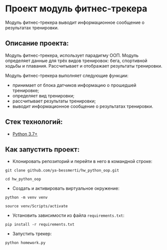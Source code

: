 # Проект модуль фитнес-трекера
Модуль фитнес-трекера выводит информационное сообщение о результатах тренировки.

## Описание проекта:
Модуль фитнес-трекера, использует парадигму ООП. Модуль определяет данные
для трёх видов тренировок: бега, спортивной ходьбы и плавания. Рассчитывает и
отображает результаты тренировки.

Модуль фитнес-трекера выполняет следующие функции:
* принимает от блока датчиков информацию о прошедшей тренировке;
* определяет вид тренировки;
* рассчитывает результаты тренировки;
* выводит информационное сообщение о результатах тренировки.

## Стек технологий:

* [Python 3.7+](https://www.python.org/downloads/)

## Как запустить проект:

* Клонировать репозиторий и перейти в него в командной строке:

```
git clone github.com/ya-bessmerti/hw_python_oop.git
```

```
cd hw_python_oop
```

* Cоздать и активировать виртуальное окружение:

```
python -m venv venv
```

```
source venv/Scripts/activate
```

* Установить зависимости из файла ```requirements.txt```:

```
pip install -r requirements.txt
```

* Запустить трекер:
```
python homework.py
```
